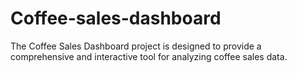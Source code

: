 # Coffee-sales-dashboard
The Coffee Sales Dashboard project is designed to provide a comprehensive and interactive tool for analyzing coffee sales data.

